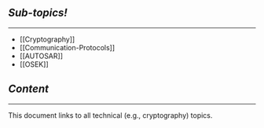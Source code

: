 ## *Sub-topics!*
---
* [[Cryptography]]
* [[Communication-Protocols]]
* [[AUTOSAR]]
* [[OSEK]]
## *Content*
---
This document links to all technical (e.g., cryptography) topics.
